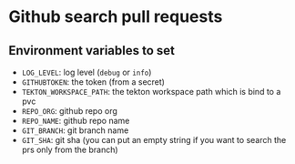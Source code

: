 # Github search pull requests

## Environment variables to set

* `LOG_LEVEL`: log level (`debug` or `info`)
* `GITHUBTOKEN`: the token (from a secret)
* `TEKTON_WORKSPACE_PATH`: the tekton workspace path which is bind to a pvc
* `REPO_ORG`: github repo org
* `REPO_NAME`: github repo name
* `GIT_BRANCH`: git branch name
* `GIT_SHA`: git sha (you can put an empty string if you want to search the prs only from the branch)
